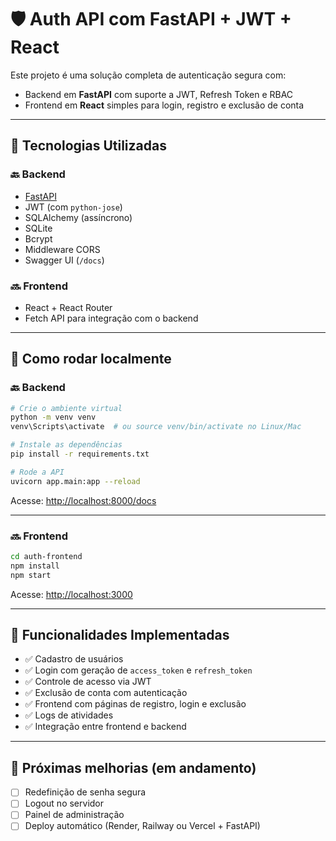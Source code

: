 # 🛡️ Auth API com FastAPI + JWT + React

Este projeto é uma solução completa de autenticação segura com:
- Backend em **FastAPI** com suporte a JWT, Refresh Token e RBAC
- Frontend em **React** simples para login, registro e exclusão de conta

---

## 🚀 Tecnologias Utilizadas

### 🔙 Backend
- [FastAPI](https://fastapi.tiangolo.com/)
- JWT (com `python-jose`)
- SQLAlchemy (assíncrono)
- SQLite
- Bcrypt
- Middleware CORS
- Swagger UI (`/docs`)

### 🔜 Frontend
- React + React Router
- Fetch API para integração com o backend

---

## 🔧 Como rodar localmente

### 🔙 Backend

```bash
# Crie o ambiente virtual
python -m venv venv
venv\Scripts\activate  # ou source venv/bin/activate no Linux/Mac

# Instale as dependências
pip install -r requirements.txt

# Rode a API
uvicorn app.main:app --reload
```

Acesse: [http://localhost:8000/docs](http://localhost:8000/docs)

---

### 🔜 Frontend

```bash
cd auth-frontend
npm install
npm start
```

Acesse: [http://localhost:3000](http://localhost:3000)

---

## 🧪 Funcionalidades Implementadas

- ✅ Cadastro de usuários
- ✅ Login com geração de `access_token` e `refresh_token`
- ✅ Controle de acesso via JWT
- ✅ Exclusão de conta com autenticação
- ✅ Frontend com páginas de registro, login e exclusão
- ✅ Logs de atividades
- ✅ Integração entre frontend e backend

---

## 🔐 Próximas melhorias (em andamento)

- [ ] Redefinição de senha segura
- [ ] Logout no servidor
- [ ] Painel de administração
- [ ] Deploy automático (Render, Railway ou Vercel + FastAPI)